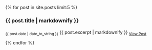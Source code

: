 {% for post in site.posts limit:5 %}
<div style="padding-bottom: 12px;">
<h3 style="padding-bottom: 2px;">{{ post.title | markdownify }}</h3>
<sub>{{ post.date | date_to_string }}</sub>
{{ post.excerpt | markdownify }}
<sub><a href="{{ post.url }}">View Post</a></sub>
</div>
{% endfor %}